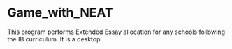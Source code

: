 # Game_with_NEAT
This program performs Extended Essay allocation for any schools following the IB curriculum. It is a desktop
